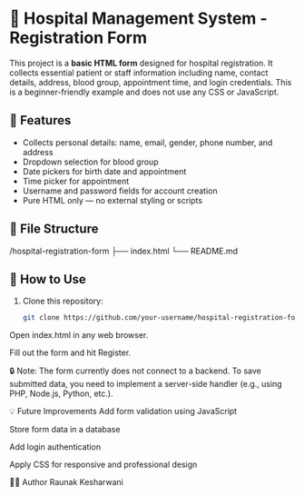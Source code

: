 # 🏥 Hospital Management System - Registration Form

This project is a **basic HTML form** designed for hospital registration. It collects essential patient or staff information including name, contact details, address, blood group, appointment time, and login credentials. This is a beginner-friendly example and does not use any CSS or JavaScript.

## 🔧 Features

- Collects personal details: name, email, gender, phone number, and address
- Dropdown selection for blood group
- Date pickers for birth date and appointment
- Time picker for appointment
- Username and password fields for account creation
- Pure HTML only — no external styling or scripts

## 📁 File Structure

/hospital-registration-form
├── index.html
└── README.md


## 🚀 How to Use

1. Clone this repository:
   ```bash
   git clone https://github.com/your-username/hospital-registration-form.git
Open index.html in any web browser.

Fill out the form and hit Register.

🔒 Note: The form currently does not connect to a backend. To save submitted data, you need to implement a server-side handler (e.g., using PHP, Node.js, Python, etc.).

💡 Future Improvements
Add form validation using JavaScript

Store form data in a database

Add login authentication

Apply CSS for responsive and professional design

🧑‍💻 Author
Raunak Kesharwani
